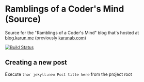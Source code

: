 # Ramblings of a Coder's Mind (Source)

Source for the "Ramblings of a Coder's Mind" blog that's hosted at [blog.karun.me](https://blog.karun.me) (previously [karunab.com](https://karunab.com))

[![Build Status](https://travis-ci.org/javatarz/roacm.svg?branch=master)](https://travis-ci.org/javatarz/roacm)

## Creating a new post

Execute `thor jekyll:new Post title here` from the project root
